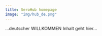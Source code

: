 ```yaml
---
title: SeroHub homepage
image: "img/hub_de.png"
---
```


...deutscher WILLKOMMEN Inhalt geht hier...
